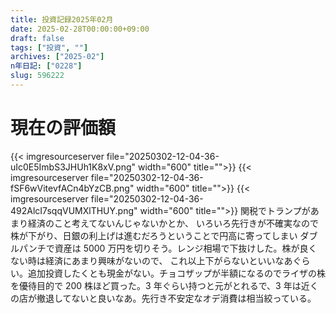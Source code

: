 ```yaml
---
title: 投資記録2025年02月
date: 2025-02-28T00:00:00+09:00
draft: false
tags: ["投資", ""]
archives: ["2025-02"]
n年日記: ["0228"]
slug: 596222
---
```


# 現在の評価額

{{< imgresourceserver file="20250302-12-04-36-uIc0E5ImbS3JHUh1K8xV.png" width="600" title="">}}
{{< imgresourceserver file="20250302-12-04-36-fSF6wVitevfACn4bYzCB.png" width="600" title="">}}
{{< imgresourceserver file="20250302-12-04-36-492AlcI7sqqVUMXlTHUY.png" width="600" title="">}}
関税でトランプがあまり経済のこと考えてないんじゃないかとか、
いろいろ先行きが不確実なので株が下がり、日銀の利上げは進むだろうということで円高に寄ってしまい
ダブルパンチで資産は 5000 万円を切りそう。レンジ相場で下抜けした。株が良くない時は経済にあまり興味がないので、
これ以上下がらないといいなあぐらい。追加投資したくとも現金がない。チョコザップが半額になるのでライザの株を優待目的で 200 株ほど買った。3 年ぐらい持つと元がとれるで、3 年は近くの店が撤退してないと良いなあ。先行き不安定なオデ消費は相当絞っている。
